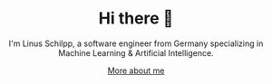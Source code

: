 <div align="center">

# Hi there 👋

I'm Linus Schilpp, a software engineer from Germany specializing in Machine Learning & Artificial Intelligence.

<a href="https://linus-schilpp.com/" target="_blank">
  More about me
</a>
